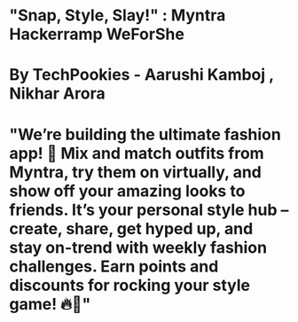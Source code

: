 #  "Snap, Style, Slay!" : Myntra Hackerramp WeForShe 
# By TechPookies - Aarushi Kamboj , Nikhar Arora

# "We’re building the ultimate fashion app! 🎉 Mix and match outfits from Myntra, try them on virtually, and show off your amazing looks to friends. It’s your personal style hub – create, share, get hyped up, and stay on-trend with weekly fashion challenges. Earn points and discounts for rocking your style game! 🔥👗"
















